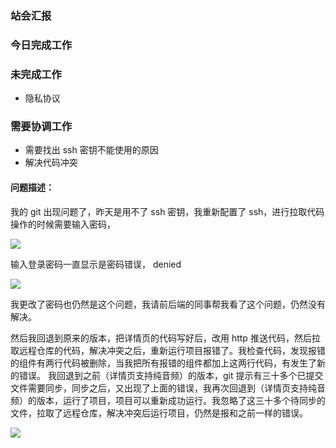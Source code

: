 ### 站会汇报



### 今日完成工作



### 未完成工作

- 隐私协议


### 需要协调工作

- 需要找出 ssh 密钥不能使用的原因
- 解决代码冲突

#### 问题描述：

我的 git 出现问题了，昨天是用不了 ssh 密钥，我重新配置了 ssh，进行拉取代码操作的时候需要输入密码，

![](/Users/Kurja/Desktop/work_diary/e6c9d24egy1h5jxtfwr9wj20fa032dfv-20220826100338005.jpg)

输入登录密码一直显示是密码错误， denied

![](/Users/Kurja/Desktop/work_diary/e6c9d24egy1h5jxwj0j27j20eo03eq38.jpg)

我更改了密码也仍然是这个问题，我请前后端的同事帮我看了这个问题，仍然没有解决。



然后我回退到原来的版本，把详情页的代码写好后，改用 http 推送代码，然后拉取远程仓库的代码，解决冲突之后，重新运行项目报错了。我检查代码，发现报错的组件有两行代码被删除，当我把所有报错的组件都加上这两行代码，有发生了新的错误。
我回退到之前（详情页支持纯音频）的版本，git 提示有三十多个已提交文件需要同步，同步之后，又出现了上面的错误，我再次回退到（详情页支持纯音频）的版本，运行了项目，项目可以重新成功运行。我忽略了这三十多个待同步的文件，拉取了远程仓库，解决冲突后运行项目，仍然是报和之前一样的错误。

![](/Users/Kurja/Desktop/work_diary/e6c9d24egy1h5jxtfwr9wj20fa032dfv.jpg)

